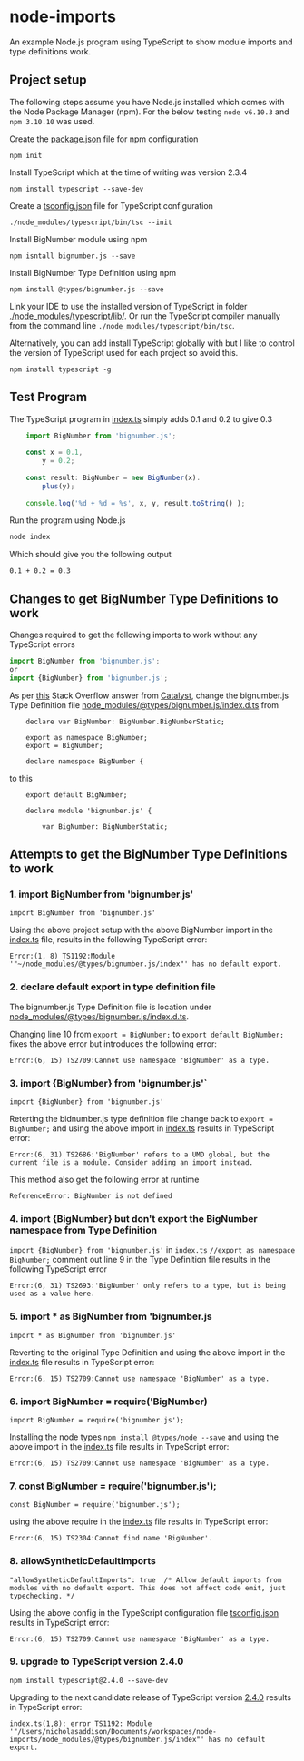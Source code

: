 # node-imports
An example Node.js program using TypeScript to show module imports and type definitions work.

## Project setup
The following steps assume you have Node.js installed which comes with the Node Package Manager (npm). For the below testing `node v6.10.3` and `npm 3.10.10` was used.

Create the [package.json](./package.json) file for npm configuration
```
npm init
```

Install TypeScript which at the time of writing was version 2.3.4
```
npm install typescript --save-dev
```

Create a [tsconfig.json](./tsconfig.json) file for TypeScript configuration
```
./node_modules/typescript/bin/tsc --init
```

Install BigNumber module using npm
```
npm isntall bignumber.js --save
```

Install BigNumber Type Definition using npm
```
npm install @types/bignumber.js --save
```

Link your IDE to use the installed version of TypeScript in folder [./node_modules/typescript/lib/](./node_modules/typescript/lib/). Or run the TypeScript compiler manually from the command line `./node_modules/typescript/bin/tsc`.

Alternatively, you can add install TypeScript globally with but I like to control the version of TypeScript used for each project so avoid this.
```
npm install typescript -g
```

## Test Program
The TypeScript program in [index.ts](./index.ts) simply adds 0.1 and 0.2 to give 0.3
```javascript
    import BigNumber from 'bignumber.js';
    
    const x = 0.1,
        y = 0.2;
    
    const result: BigNumber = new BigNumber(x).
        plus(y);
    
    console.log('%d + %d = %s', x, y, result.toString() );

```

Run the program using Node.js
```javascript
node index
```

Which should give you the following output
```
0.1 + 0.2 = 0.3
```

## Changes to get BigNumber Type Definitions to work

Changes required to get the following imports to work without any TypeScript errors
```javascript
import BigNumber from 'bignumber.js';
or
import {BigNumber} from 'bignumber.js';

```

As per [this](https://stackoverflow.com/questions/44605322/typescript-type-definitions-for-bignumber) Stack Overflow answer from [Catalyst](https://stackoverflow.com/users/1710444/catalyst), change the bignumber.js Type Definition file [node_modules/@types/bignumber.js/index.d.ts](./node_modules/@types/bignumber.js/index.d.ts) from

```
    declare var BigNumber: BigNumber.BigNumberStatic;
    
    export as namespace BigNumber;
    export = BigNumber;
    
    declare namespace BigNumber {
```
to this
```
    export default BigNumber;
    
    declare module 'bignumber.js' {
        
        var BigNumber: BigNumberStatic;

```

## Attempts to get the BigNumber Type Definitions to work

### 1. import BigNumber from 'bignumber.js'

`import BigNumber from 'bignumber.js'`

Using the above project setup with the above BigNumber import in the [index.ts](./index.ts) file, results in the following TypeScript error:

```
Error:(1, 8) TS1192:Module '"~/node_modules/@types/bignumber.js/index"' has no default export.
```

### 2. declare default export in type definition file

The bignumber.js Type Definition file is location under [node_modules/@types/bignumber.js/index.d.ts](./node_modules/@types/bignumber.js/index.d.ts).

Changing line 10 from `export = BigNumber;` to `export default BigNumber;` fixes the above error but introduces the following error:
```
Error:(6, 15) TS2709:Cannot use namespace 'BigNumber' as a type.

```

### 3. import {BigNumber} from 'bignumber.js'`

`import {BigNumber} from 'bignumber.js'`

Reterting the bidnumber.js type definition file change back to `export = BigNumber;` and using the above import in [index.ts](./index.ts) results in TypeScript error:
```
Error:(6, 31) TS2686:'BigNumber' refers to a UMD global, but the current file is a module. Consider adding an import instead.
```

This method also get the following error at runtime
```
ReferenceError: BigNumber is not defined

```

### 4. import {BigNumber} but don't export the BigNumber namespace from Type Definition

`import {BigNumber} from 'bignumber.js'` in `index.ts`
`//export as namespace BigNumber;` comment out line 9 in the Type Definition file
results in the following TypeScript error

```
Error:(6, 31) TS2693:'BigNumber' only refers to a type, but is being used as a value here.
```

### 5. import * as BigNumber from 'bignumber.js

`import * as BigNumber from 'bignumber.js'`

Reverting to the original Type Definition and using the above import in the [index.ts](./index.ts) file results in TypeScript error:

```
Error:(6, 15) TS2709:Cannot use namespace 'BigNumber' as a type.
```

### 6. import BigNumber = require('BigNumber)

`import BigNumber = require('bignumber.js');`

Installing the node types `npm install @types/node --save` and using the above import in the [index.ts](./index.ts) file results in TypeScript error:

```
Error:(6, 15) TS2709:Cannot use namespace 'BigNumber' as a type.
```

### 7. const BigNumber = require('bignumber.js');

`const BigNumber = require('bignumber.js');`

using the above require in the [index.ts](./index.ts) file results in TypeScript error:

```
Error:(6, 15) TS2304:Cannot find name 'BigNumber'.
```

### 8. allowSyntheticDefaultImports

```
"allowSyntheticDefaultImports": true  /* Allow default imports from modules with no default export. This does not affect code emit, just typechecking. */
```
Using the above config in the TypeScript configuration file [tsconfig.json](./tsconfig.json) results in TypeScript error:
```
Error:(6, 15) TS2709:Cannot use namespace 'BigNumber' as a type.
```

### 9. upgrade to TypeScript version 2.4.0
`npm install typescript@2.4.0 --save-dev`

Upgrading to the next candidate release of TypeScript version [2.4.0](https://github.com/Microsoft/TypeScript/releases/tag/v2.4-rc) results in TypeScript error: 
```
index.ts(1,8): error TS1192: Module '"/Users/nicholasaddison/Documents/workspaces/node-imports/node_modules/@types/bignumber.js/index"' has no default export.
```
